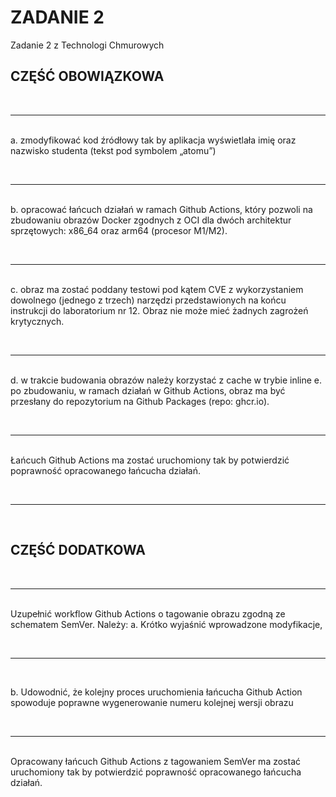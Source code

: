 # ZADANIE 2
Zadanie 2 z Technologi Chmurowych

## CZĘŚĆ OBOWIĄZKOWA
<br/><hr/><br/>
a. zmodyfikować kod źródłowy tak by aplikacja wyświetlała imię oraz nazwisko studenta
(tekst pod symbolem „atomu”)


<br/><hr/><br/>
b. opracować łańcuch działań w ramach Github Actions, który pozwoli na zbudowaniu
obrazów Docker zgodnych z OCI dla dwóch architektur sprzętowych: x86_64 oraz arm64
(procesor M1/M2).

<br/><hr/><br/>
c. obraz ma zostać poddany testowi pod kątem CVE z wykorzystaniem dowolnego (jednego
z trzech) narzędzi przedstawionych na końcu instrukcji do laboratorium nr 12. Obraz nie
może mieć żadnych zagrożeń krytycznych.

<br/><hr/><br/>
d. w trakcie budowania obrazów należy korzystać z cache w trybie inline
e. po zbudowaniu, w ramach działań w Github Actions, obraz ma być przesłany do
repozytorium na Github Packages (repo: ghcr.io).

<br/><hr/><br/>
Łańcuch Github Actions ma zostać uruchomiony tak by potwierdzić poprawność opracowanego
łańcucha działań.



<br/><hr/><br/>
## CZĘŚĆ DODATKOWA

<br/><hr/><br/>
Uzupełnić workflow Github Actions o tagowanie obrazu zgodną ze schematem SemVer. 
Należy:
a. Krótko wyjaśnić wprowadzone modyfikacje,

<br/><hr/><br/>

b. Udowodnić, że kolejny proces uruchomienia łańcucha Github Action spowoduje
poprawne wygenerowanie numeru kolejnej wersji obrazu

<br/><hr/><br/>
Opracowany łańcuch Github Actions z tagowaniem SemVer ma zostać uruchomiony tak by
potwierdzić poprawność opracowanego łańcucha działań.